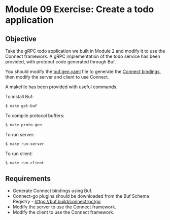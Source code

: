 # Module 09 Exercise: Create a todo application

## Objective

Take the gRPC todo application we built in Module 2 and modify it to use the Connect framework. A gRPC implementation of the todo service has been provided, with protobuf code generated through Buf.

You should modify the [buf.gen.yaml](buf.gen.yaml) file to generate the [Connect bindings](https://buf.build/connectrpc/go), then modify the server and client to use Connect.

A makefile has been provided with useful commands.

To install Buf:
```bash
$ make get-buf
```

To compile protocol buffers:
```bash
$ make proto-gen
```

To run server:
```bash
$ make run-server
```

To run client:
```bash
$ make run-client
```

## Requirements

- Generate Connect bindings using Buf.
- Connect-go plugins should be downloaded from the Buf Schema Registry - https://buf.build/connectrpc/go
- Modify the server to use the Connect framework.
- Modify the client to use the Connect framework.
